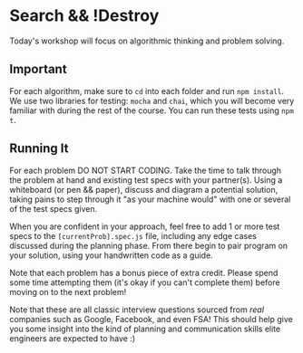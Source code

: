 # Search && !Destroy

Today's workshop will focus on algorithmic thinking and problem solving.

## Important

For each algorithm, make sure to `cd` into each folder and run `npm install`. We use two libraries for testing: `mocha` and `chai`, which you will become very familiar with during the rest of the course. You can run these tests using `npm t`.

## Running It

For each problem DO NOT START CODING. Take the time to talk through the problem at hand and existing test specs with your partner(s). Using a whiteboard (or pen && paper), discuss and diagram a potential solution, taking pains to step through it "as your machine would" with one or several of the test specs given.

When you are confident in your approach, feel free to add 1 or more test specs to the `[currentProb].spec.js` file, including any edge cases discussed during the planning phase. From there begin to pair program on your solution, using your handwritten code as a guide.

Note that each problem has a bonus piece of extra credit. Please spend some time attempting them (it's okay if you can't complete them) before moving on to the next problem!

Note that these are all classic interview questions sourced from *real* companies such as Google, Facebook, and even FSA! This should help give you some insight into the kind of planning and communication skills elite engineers are expected to have :)
